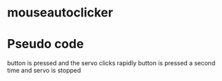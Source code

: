 # mouseautoclicker
# Pseudo code 
button is pressed and the servo clicks rapidly
button is pressed a second time and servo is stopped
